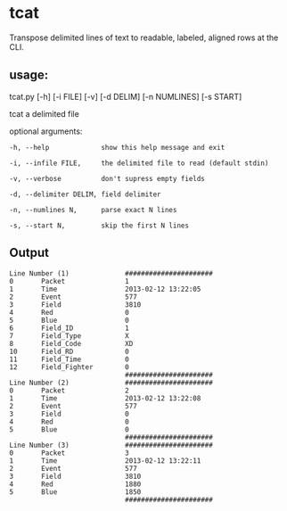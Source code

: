 tcat
====

Transpose delimited lines of text to readable, labeled, aligned rows at the CLI.

usage: 
----

tcat.py [-h] [-i FILE] [-v] [-d DELIM] [-n NUMLINES] [-s START]

tcat a delimited file

optional arguments:

    -h, --help             show this help message and exit
   
    -i, --infile FILE,     the delimited file to read (default stdin)

    -v, --verbose          don't supress empty fields

    -d, --delimiter DELIM, field delimiter

    -n, --numlines N,      parse exact N lines

    -s, --start N,         skip the first N lines
                        
Output
----      
      
    Line Number (1)              ######################
    0       Packet               1
    1       Time                 2013-02-12 13:22:05
    2       Event                577
    3       Field                3810
    4       Red                  0
    5       Blue                 0
    6       Field_ID             1
    7       Field_Type           X
    8       Field_Code           XD
    10      Field_RD             0
    11      Field_Time           0
    12      Field_Fighter        0
                                 ######################
    Line Number (2)              ######################
    0       Packet               2
    1       Time                 2013-02-12 13:22:08
    2       Event                577
    3       Field                0
    4       Red                  0
    5       Blue                 0
                                 ######################
    Line Number (3)              ######################
    0       Packet               3
    1       Time                 2013-02-12 13:22:11
    2       Event                577
    3       Field                3810
    4       Red                  1880
    5       Blue                 1850
                                 ######################

